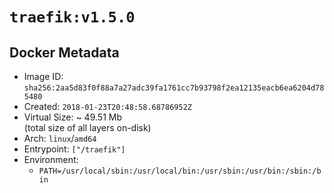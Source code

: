 # `traefik:v1.5.0`

## Docker Metadata

- Image ID: `sha256:2aa5d83f0f88a7a27adc39fa1761cc7b93798f2ea12135eacb6ea6204d785480`
- Created: `2018-01-23T20:48:58.68786952Z`
- Virtual Size: ~ 49.51 Mb  
  (total size of all layers on-disk)
- Arch: `linux`/`amd64`
- Entrypoint: `["/traefik"]`
- Environment:
  - `PATH=/usr/local/sbin:/usr/local/bin:/usr/sbin:/usr/bin:/sbin:/bin`
